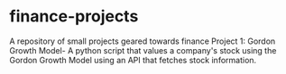 # finance-projects
A repository of small projects geared towards finance
Project 1: Gordon Growth Model- A python script that values a company's stock using the Gordon Growth Model using an API that fetches stock information.
